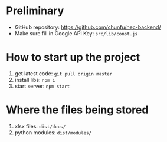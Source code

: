# Preliminary
* GitHub repository: https://github.com/chunfu/nec-backend/
* Make sure fill in Google API Key: `src/lib/const.js`

# How to start up the project
1. get latest code: `git pull origin master`
1. install libs: `npm i`
1. start server: `npm start`

# Where the files being stored
1. xlsx files: `dist/docs/`
1. python modules: `dist/modules/`